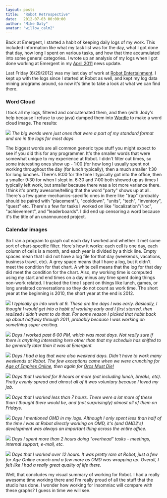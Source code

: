 ```yaml
---
layout: posts
title:  "Robot Retrospective"
date:   2012-07-03 00:00:00
author: "Mike Daly"
avatar: "willow_calm2"
---
```

Back at Emergent, I started a habit of keeping daily logs of my work. This included information like what my task list was for the day, what I got done that day, how long I spent on various tasks, and how that time accumulated into some general categories. I wrote up an analysis of my logs when I got done working at Emergent in my [April 2011](/2011/04/09/working-at-emergent-a-visual-history.html) news update.

Last Friday (6/29/2012) was my last day of work at [Robot Entertainment](http://www.robotentertainment.com). I kept up with the logs since I started at Robot as well, and kept my log data mining programs around, so now it's time to take a look at what we can find there.

### Word Cloud

I took all my logs, filtered and concatenated them, and then (with Jody's help because I refuse to use java) dumped them into [Wordle](http://www.wordle.net/) to make a word cloud image. The results:

[![](https://content.duelingmonkeys.com/filespace/mike/wordcloud_robot_500.png)](https://content.duelingmonkeys.com/filespace/mike/wordcloud_robot.png)
_The big words were just ones that were a part of my standard format and are in the logs for most days_

The biggest words are all common generic type stuff you might expect to see if you did this for any programmer. It's the smaller words that were somewhat unique to my experience at Robot. I didn't filter out times, so some interesting ones show up - 1:00 (for how long I usually spent not working throughout the day (for lunch typically), then a much smaller 1:30 for long lunches. There's 9:00 for the time I typically got into the office, then a smaller 9:30 for when I slept in. 6:30 and 7:00 both showed up as times I typically left work, but smaller because there was a lot more variance there. I think it's pretty awesome/telling that the word &quot;party&quot; shows up at all. There's a few game-mechanics-specific ones in there like &quot;trap&quot; (probably should be paired with &quot;placement&quot;), &quot;cooldown&quot;, &quot;units&quot;, &quot;tech&quot;, &quot;inventory&quot;, &quot;quest&quot; etc. There's a few for tasks I worked on like &quot;localization&quot;/&quot;loc&quot;, &quot;achievement&quot;, and &quot;leaderboards&quot;. I did end up censoring a word because it's the title of an unannounced project.

### Calendar images

So I ran a program to graph out each day I worked and whether it met some sort of chart-specific filter. Here's how it works: each cell is one day, each column of cells is a month, and each year is divided by a thick line. Empty spaces mean that I did not have a log file for that day (weekends, vacations, business travel, etc). A grey space means that I have a log, but it didn't meet the condition for that chart. A white cell means that the log for that day did meet the condition for the chart. Also, my working time is computed using my start and end times on a day minus any time spent doing things non-work related. I tracked the time I spent on things like lunch, games, or long unrelated conversations so they do not count as work time. The short year at the beginning is 2010, the short year at the end is 2012.

![](https://content.duelingmonkeys.com/filespace/mike/careercalendar_robot_inbefore9.png)
_I typically go into work at 9. These are the days I was early. Basically, I thought I would get into a habit of working early and I first started, then realized I didn't want to do that. For some reason I picked that habit back up about halfway through 2011, probably because I was working on something super exciting._

![](https://content.duelingmonkeys.com/filespace/mike/careercalendar_robot_outafter6.png)
_Days I worked past 6:00 PM, which was most days. Not really sure if there is anything interesting here other than that my schedule has shifted to be generally later than it was at Emergent._

![](https://content.duelingmonkeys.com/filespace/mike/careercalendar_robot_weekends.png)
_Days I had a log that were also weekend days. Didn't have to work many weekends at Robot. The few exceptions came when we were crunching for [Age of Empires Online](http://www.ageofempiresonline.com/en/), then again for [Orcs Must Die!](http://www.robotentertainment.com/games/orcsmustdie/)_

![](https://content.duelingmonkeys.com/filespace/mike/careercalendar_robot_workedover85hours.png)
_Days that I worked for 9 hours or more (not including lunch, breaks, etc). Pretty evenly spread and almost all of it was voluntary because I loved my job._

![](https://content.duelingmonkeys.com/filespace/mike/careercalendar_robot_workedunder7hours.png)
_Days that I worked less than 7 hours. There were a lot more of these than I thought there would be, and (not surprisingly) almost all of them on Fridays._

![](https://content.duelingmonkeys.com/filespace/mike/careercalendar_robot_omd.png)
_Days I mentioned OMD in my logs. Although I only spent less than half of the time I was at Robot directly working on OMD, it's (and OMD2's) development was always an important thing across the entire office._

![](https://content.duelingmonkeys.com/filespace/mike/careercalendar_robot_morethan2overhead.png)
_Days I spent more than 2 hours doing &quot;overhead&quot; tasks - meetings, internal support, e-mail, etc._

![](https://content.duelingmonkeys.com/filespace/mike/careercalendar_robot_workedover12hours.png)
_Days that I worked over 12 hours. It was pretty rare at Robot, just a few for Age Online crunch and a few more as OMD was wrapping up. Overall, I felt like I had a really great quality of life there._

Well, that concludes my visual summary of working for Robot. I had a really awesome time working there and I'm really proud of all the stuff that the studio has done. I wonder how working for Insomniac will compare with these graphs? I guess in time we will see.
